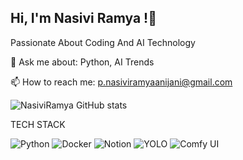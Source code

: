   ## Hi, I'm Nasivi Ramya !👋
  Passionate About Coding And AI Technology

💬 Ask me about: Python, AI Trends

📫 How to reach me: p.nasiviramyaanijani@gmail.com


![ NasiviRamya GitHub stats](https://github-readme-stats.vercel.app/api?username=Nasiviramya&show_icons=true&theme=radical)

TECH STACK


![Python](https://img.shields.io/badge/python-3670A0?style=for-the-badge&logo=python&logoColor=ffdd54)
![Docker](https://img.shields.io/badge/Docker-2496ED?style=for-the-badge&logo=docker&logoColor=white)
![Notion](https://img.shields.io/badge/Notion-%23000000.svg?style=for-the-badge&logo=notion&logoColor=white)
![YOLO](https://img.shields.io/badge/YOLO-red?style=for-the-badge&logo=yolov5&logoColor=white)
![Comfy UI](https://img.shields.io/badge/Comfy_UI-blue?style=for-the-badge&logo=appveyor&logoColor=white)

